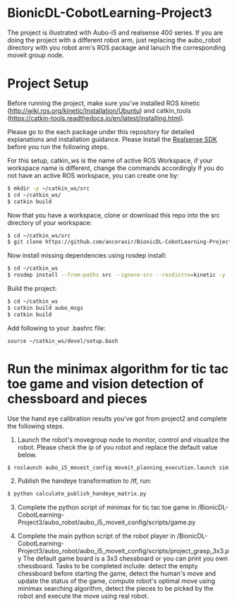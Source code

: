 # BionicDL-CobotLearning-Project3
The project is illustrated with Aubo-i5 and realsense 400 series. If you are doing the project with a different robot arm, just replacing the aubo_robot directory with you robot arm's ROS package and lanuch the corresponding moveit group node.

# Project Setup
Before running the project, make sure you've installed ROS kinetic (http://wiki.ros.org/kinetic/Installation/Ubuntu) and catkin_tools (https://catkin-tools.readthedocs.io/en/latest/installing.html).

Please go to the each package under this repository for detailed explanations and installation guidance. Please install the [Realsense SDK](https://realsense.intel.com/sdk-2/#install) before you run the following steps.

For this setup, catkin_ws is the name of active ROS Workspace, if your workspace name is different, change the commands accordingly
If you do not have an active ROS workspace, you can create one by:
```sh
$ mkdir -p ~/catkin_ws/src
$ cd ~/catkin_ws/
$ catkin build
```

Now that you have a workspace, clone or download this repo into the src directory of your workspace:
```sh
$ cd ~/catkin_ws/src
$ git clone https://github.com/ancorasir/BionicDL-CobotLearning-Project3.git
```

Now install missing dependencies using rosdep install:
```sh
$ cd ~/catkin_ws
$ rosdep install --from-paths src --ignore-src --rosdistro=kinetic -y
```

Build the project:
```sh
$ cd ~/catkin_ws
$ catkin build aubo_msgs
$ catkin build
```

Add following to your .bashrc file:
```
source ~/catkin_ws/devel/setup.bash
```

# Run the minimax algorithm for tic tac toe game and vision detection of chessboard and pieces
Use the hand eye calibration results you've got from project2 and complete the following steps.
1. Launch the robot's movegroup node to monitor, control and visualize the robot. Please check the ip of you robot and replace the default value below.
```sh
$ roslaunch aubo_i5_moveit_config moveit_planning_execution.launch sim:=false robot_ip:=192.168.1.102
```

2. Publish the handeye transformation to /tf, run:
```sh
$ python calculate_publish_handeye_matrix.py
```

3. Complete the python script of minimax for tic tac toe game in /BionicDL-CobotLearning-Project3/aubo_robot/aubo_i5_moveit_config/scripts/game.py

4. Complete the main python script of the robot player in  /BionicDL-CobotLearning-Project3/aubo_robot/aubo_i5_moveit_config/scripts/project_grasp_3x3.py
The default game board is a 3x3 chessboard or you can print you own chessboard. Tasks to be completed include: detect the empty chessboard before starting the game, detect the human's move and update the status of the game, compute robot's optimal move using minimax searching algorithm, detect the pieces to be picked by the robot and execute the move using real robot.
